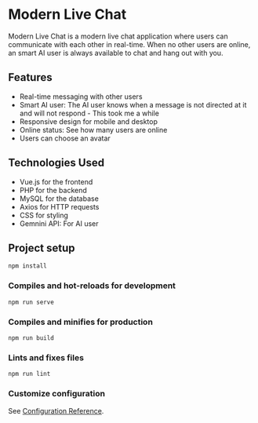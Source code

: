 # Modern Live Chat

Modern Live Chat is a modern live chat application where users can communicate with each other in real-time. When no other users are online, an smart AI user is always available to chat and hang out with you.

## Features

- Real-time messaging with other users
- Smart AI user: The AI user knows when a message is not directed at it and will not respond - This took me a while
- Responsive design for mobile and desktop
- Online status: See how many users are online
- Users can choose an avatar

## Technologies Used

- Vue.js for the frontend
- PHP for the backend
- MySQL for the database
- Axios for HTTP requests
- CSS for styling
- Gemnini API: For AI user

## Project setup

```
npm install
```

### Compiles and hot-reloads for development

```
npm run serve
```

### Compiles and minifies for production

```
npm run build
```

### Lints and fixes files

```
npm run lint
```

### Customize configuration

See [Configuration Reference](https://cli.vuejs.org/config/).
